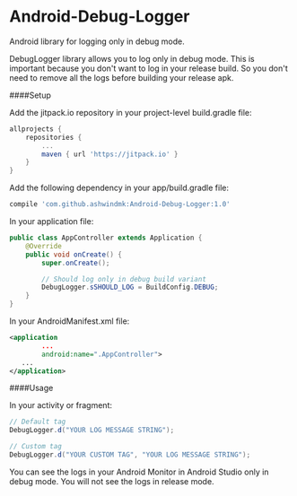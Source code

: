 # Android-Debug-Logger
Android library for logging only in debug mode.

DebugLogger library allows you to log only in debug mode. This is important because you don't want to log in your release build. So you don't need to remove all the logs before building your release apk.

####Setup

Add the jitpack.io repository in your project-level build.gradle file:
```gradle
allprojects {
    repositories {
        ...
        maven { url 'https://jitpack.io' }
    }
}
```

Add the following dependency in your app/build.gradle file:
```gradle
compile 'com.github.ashwindmk:Android-Debug-Logger:1.0'
```

In your application file:
```java
public class AppController extends Application {
    @Override
    public void onCreate() {
        super.onCreate();

        // Should log only in debug build variant
        DebugLogger.sSHOULD_LOG = BuildConfig.DEBUG;
    }
}
```

In your AndroidManifest.xml file:
```xml
<application
        ...
        android:name=".AppController">
   ...
</application>
```

####Usage

In your activity or fragment:
```java
// Default tag
DebugLogger.d("YOUR LOG MESSAGE STRING");

// Custom tag
DebugLogger.d("YOUR CUSTOM TAG", "YOUR LOG MESSAGE STRING");
```

You can see the logs in your Android Monitor in Android Studio only in debug mode. You will not see the logs in release mode.
